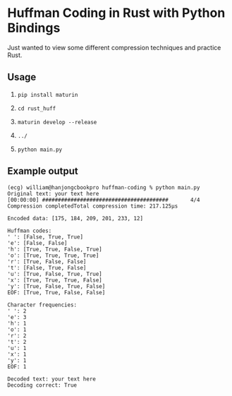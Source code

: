 # Huffman Coding in Rust with Python Bindings

Just wanted to view some different compression techniques and practice Rust.

## Usage

1. `pip install maturin`

2. `cd rust_huff`

3. `maturin develop --release`

4. `../`

5. `python main.py`

## Example output

```
(ecg) william@hanjongcbookpro huffman-coding % python main.py
Original text: your text here
[00:00:00] ########################################       4/4       Compression completedTotal compression time: 217.125µs

Encoded data: [175, 184, 209, 201, 233, 12]

Huffman codes:
' ': [False, True, True]
'e': [False, False]
'h': [True, True, False, True]
'o': [True, True, True, True]
'r': [True, False, False]
't': [False, True, False]
'u': [True, False, True, True]
'x': [True, True, True, False]
'y': [True, False, True, False]
EOF: [True, True, False, False]

Character frequencies:
' ': 2
'e': 3
'h': 1
'o': 1
'r': 2
't': 2
'u': 1
'x': 1
'y': 1
EOF: 1

Decoded text: your text here
Decoding correct: True
```